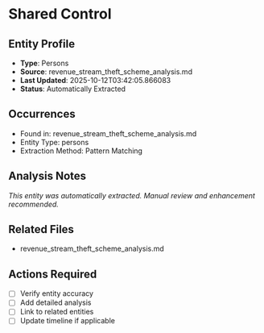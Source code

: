 # Shared Control

## Entity Profile
- **Type**: Persons
- **Source**: revenue_stream_theft_scheme_analysis.md
- **Last Updated**: 2025-10-12T03:42:05.866083
- **Status**: Automatically Extracted

## Occurrences
- Found in: revenue_stream_theft_scheme_analysis.md
- Entity Type: persons
- Extraction Method: Pattern Matching

## Analysis Notes
*This entity was automatically extracted. Manual review and enhancement recommended.*

## Related Files
- revenue_stream_theft_scheme_analysis.md

## Actions Required
- [ ] Verify entity accuracy
- [ ] Add detailed analysis
- [ ] Link to related entities
- [ ] Update timeline if applicable

